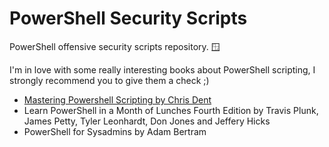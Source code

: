 # PowerShell Security Scripts

PowerShell offensive security scripts repository. 🪟 

I'm in love with some really interesting books about PowerShell scripting, I strongly recommend you to give them a check ;)

- [Mastering Powershell Scripting by Chris Dent](https://www.amazon.com/Mastering-PowerShell-Scripting-Automate-environment/dp/1800206542)
- Learn PowerShell in a Month of Lunches Fourth Edition by Travis Plunk, James Petty, Tyler Leonhardt, Don Jones and Jeffery Hicks
- PowerShell for Sysadmins by Adam Bertram
